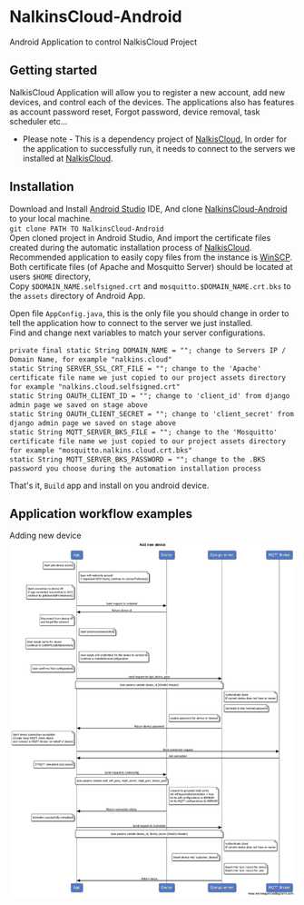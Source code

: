 NalkinsCloud-Android
====================
Android Application to control NalkisCloud Project

Getting started
---------------
NalkisCloud Application will allow you to register a new account, add new devices, and control each of the devices.
The applications also has features as account password reset, Forgot password, device removal, task scheduler etc...  

* Please note - This is a dependency project of [NalkisCloud](https://github.com/ArieLevs/NalkinsCloud),
In order for the application to successfully run, it needs to connect to the servers we installed at [NalkisCloud](https://github.com/ArieLevs/NalkinsCloud).

Installation
------------

Download and Install [Android Studio](https://developer.android.com/studio/index.html) IDE, And clone [NalkinsCloud-Android](https://github.com/ArieLevs/NalkinsCloud-Android) to your local machine.  
`git clone PATH TO NalkinsCloud-Android`  
Open cloned project in Android Studio, And import the certificate files created during the automatic installation process of [NalkisCloud](https://github.com/ArieLevs/NalkinsCloud).  
Recommended application to easily copy files from the instance is [WinSCP](https://winscp.net/eng/download.php).  
Both certificate files (of Apache and Mosquitto Server) should be located at users `$HOME` directory,  
Copy `$DOMAIN_NAME.selfsigned.crt` and `mosquitto.$DOMAIN_NAME.crt.bks` to the `assets` directory of Android App.  

Open file `AppConfig.java`, this is the only file you should change in order to tell the application how to connect to the server we just installed.  
Find and change next variables to match your server configurations.  
```
private final static String DOMAIN_NAME = ""; change to Servers IP / Domain Name, for example "nalkins.cloud"
static String SERVER_SSL_CRT_FILE = ""; change to the 'Apache' certificate file name we just copied to our project assets directory for example "nalkins.cloud.selfsigned.crt"  
static String OAUTH_CLIENT_ID = ""; change to 'client_id' from django admin page we saved on stage above  
static String OAUTH_CLIENT_SECRET = ""; change to 'client_secret' from django admin page we saved on stage above 
static String MQTT_SERVER_BKS_FILE = ""; change to the 'Mosquitto' certificate file name we just copied to our project assets directory for example "mosquitto.nalkins.cloud.crt.bks"
static String MQTT_SERVER_BKS_PASSWORD = ""; change to the .BKS password you choose during the automation installation process
```

That's it, `Build` app and install on you android device.

Application workflow examples
-----------------------------

Adding new device
![](docs/Add_New_Device_Workflow.png)
